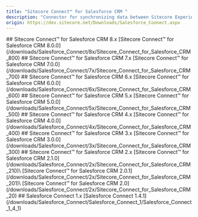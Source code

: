 ```yaml
---
title: "Sitecore Connect™ for Salesforce CRM "
description: "Connector for synchronizing data between Sitecore Experience Platform and Salesforce CRM."
origin: https://dev.sitecore.net/Downloads/Salesforce_Connect.aspx
---
```


<Card variant='outlineRaised' px={0} mb={8}>
<CardHeader>
## Sitecore Connect™ for Salesforce CRM 8.x
</CardHeader>
<CardBody>
[Sitecore Connect™ for Salesforce CRM 8.0.0](/downloads/Salesforce_Connect/8x/Sitecore_Connect_for_Salesforce_CRM_800)
</CardBody>          
</Card>

<Card variant='outlineRaised' px={0} mb={8}>
<CardHeader>
## Sitecore Connect™ for Salesforce CRM 7.x
</CardHeader>
<CardBody>
[Sitecore Connect™ for Salesforce CRM 7.0.0](/downloads/Salesforce_Connect/7x/Sitecore_Connect_for_Salesforce_CRM_700)
</CardBody>          
</Card>

<Card variant='outlineRaised' px={0} mb={8}>
<CardHeader>
## Sitecore Connect™ for Salesforce CRM 6.x
</CardHeader>
<CardBody>
[Sitecore Connect™ for Salesforce CRM 6.0.0](/downloads/Salesforce_Connect/6x/Sitecore_Connect_for_Salesforce_CRM_600)
</CardBody>          
</Card>

<Card variant='outlineRaised' px={0} mb={8}>
<CardHeader>
## Sitecore Connect™ for Salesforce CRM 5.x
</CardHeader>
<CardBody>
[Sitecore Connect™ for Salesforce CRM 5.0.0](/downloads/Salesforce_Connect/5x/Sitecore_Connect_for_Salesforce_CRM_500)
</CardBody>          
</Card>

<Card variant='outlineRaised' px={0} mb={8}>
<CardHeader>
## Sitecore Connect™ for Salesforce CRM 4.x
</CardHeader>
<CardBody>
[Sitecore Connect™ for Salesforce CRM 4.0.0](/downloads/Salesforce_Connect/4x/Sitecore_Connect_for_Salesforce_CRM_400)
</CardBody>          
</Card>

<Card variant='outlineRaised' px={0} mb={8}>
<CardHeader>
## Sitecore Connect™ for Salesforce CRM 3.x
</CardHeader>
<CardBody>
[Sitecore Connect™ for Salesforce CRM 3.0.0](/downloads/Salesforce_Connect/3x/Sitecore_Connect_for_Salesforce_CRM_300)
</CardBody>          
</Card>

<Card variant='outlineRaised' px={0} mb={8}>
<CardHeader>
## Sitecore Connect™ for Salesforce CRM 2.x
</CardHeader>
<CardBody>
[Sitecore Connect™ for Salesforce CRM 2.1.0](/downloads/Salesforce_Connect/2x/Sitecore_Connect_for_Salesforce_CRM_210)\
[Sitecore Connect™ for Salesforce CRM 2.0.1](/downloads/Salesforce_Connect/2x/Sitecore_Connect_for_Salesforce_CRM_201)\
[Sitecore Connect™ for Salesforce CRM 2.0](/downloads/Salesforce_Connect/2x/Sitecore_Connect_for_Salesforce_CRM_20)
</CardBody>          
</Card>

<Card variant='outlineRaised' px={0} mb={8}>
<CardHeader>
## Salesforce Connect 1.x
</CardHeader>
<CardBody>
[Salesforce Connect 1.4.1](/downloads/Salesforce_Connect/Salesforce_Connect_1/Salesforce_Connect_1_4_1)
</CardBody>          
</Card>